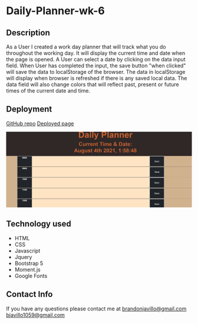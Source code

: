 # Daily-Planner-wk-6


## Description

As a User I created a work day planner that will track what you do throughout the working day.  It will display the current time and date when the page is opened.  A User can select a date by clicking on the data input field.  When User has completed the input, the save button "when clicked" will save the data to localStorage of the browser.  The data in localStorage will display when browser is refreshed if there is any saved local data.  The data field will also change colors that will reflect past, present or future times of the current date and time.  

## Deployment

[GitHub repo](https://github.com/Bjavillo1059/Daily-Planner-wk-6)
[Deployed page](https://bjavillo1059.github.io/Daily-Planner-wk-6/)


<img src="./assets/img/daily planner.PNG" alt=" img of planner"/>

## Technology used

- HTML
- CSS
- Javascript
- Jquery
- Bootstrap 5
- Moment.js
- Google Fonts

## Contact Info

If you have any questions please contact me at [brandonjavillo@gmail.com](google.com)
                                               [bjavillo1059@gmail.com](google.com)


